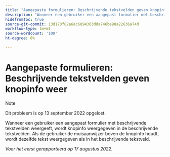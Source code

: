 ```yaml
---
title: "Aangepaste formulieren: Beschrijvende tekstvelden geven knopinfo weer"
description: "Wanneer een gebruiker een aangepast formulier met beschrijvende tekstvelden weergeeft, wordt knopinfo weergegeven in de beschrijvende tekstvelden. Als de gebruiker de muisaanwijzer boven de knopinfo houdt, wordt dezelfde tekst weergegeven als in het beschrijvende tekstveld."
hidefromtoc: true
source-git-commit: 13d173f82a6ac6894363dda746be98a22636a74d
workflow-type: tm+mt
source-wordcount: '100'
ht-degree: 0%

---
```



# Aangepaste formulieren: Beschrijvende tekstvelden geven knopinfo weer

>[!NOTE]
>
>Dit probleem is op 13 september 2022 opgelost.

Wanneer een gebruiker een aangepast formulier met beschrijvende tekstvelden weergeeft, wordt knopinfo weergegeven in de beschrijvende tekstvelden. Als de gebruiker de muisaanwijzer boven de knopinfo houdt, wordt dezelfde tekst weergegeven als in het beschrijvende tekstveld.

_Voor het eerst gerapporteerd op 17 augustus 2022._

